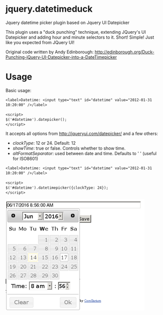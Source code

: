 jquery.datetimeduck
===================

Jquery datetime picker plugin based on Jquery UI Datepicker

This plugin uses a "duck punching" technique, extending JQuery's UI Datepicker
and adding hour and minute selectors to it. Short! Simple! Just like you expected
from JQuery UI! 

Original code written by Andy Edinborough: 
http://edinborough.org/Duck-Punching-jQuery-UI-Datepicker-into-a-DateTimepicker

Usage
=====

Basic usage:

```
<label>Datetime: <input type="text" id="datetime" value="2012-01-31 10:20:00" />/label>

<script>
$('#datetime').datepicker();
</script>
```

It accepts all options from http://jqueryui.com/datepicker/ and a few others:

- *clockType*: 12 or 24. Default: 12
- *showTime*: true or false. Controls whether to show time.
- *altFormatSeparator*: used between date and time. Defaults to ' ' (useful for ISO8601) 

```
<label>Datetime: <input type="text" id="datetime" value="2012-01-31 10:20:00" />/label>

<script>
$('#datetime').datetimepicker({clockType: 24});
</script>
```

![Screenshot](https://raw.githubusercontent.com/Corollarium/jquery.datetimeduck/master/screenshot.png "Screenshot")

